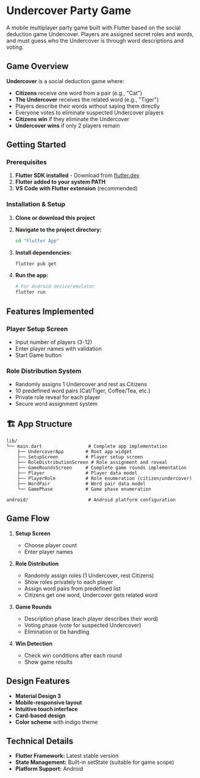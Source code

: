 # Undercover Party Game

A mobile multiplayer party game built with Flutter based on the social deduction game Undercover. Players are assigned secret roles and words, and must guess who the Undercover is through word descriptions and voting.

##  Game Overview

**Undercover** is a social deduction game where:
- **Citizens** receive one word from a pair (e.g., "Cat")
- **The Undercover** receives the related word (e.g., "Tiger")  
- Players describe their words without saying them directly
- Everyone votes to eliminate suspected Undercover players
- **Citizens win** if they eliminate the Undercover
- **Undercover wins** if only 2 players remain

##  Getting Started

### Prerequisites

1. **Flutter SDK installed** - Download from [flutter.dev](https://flutter.dev/docs/get-started/install)
2. **Flutter added to your system PATH**
3. **VS Code with Flutter extension** (recommended)

### Installation & Setup

1. **Clone or download this project**
2. **Navigate to the project directory:**
   ```bash
   cd "Flutter App"
   ```

3. **Install dependencies:**
   ```bash
   flutter pub get
   ```

4. **Run the app:**
   ```bash
   # For Android device/emulator
   flutter run
   ```

## Features Implemented

### Player Setup Screen
- Input number of players (3-12)
- Enter player names with validation
- Start Game button

###  Role Distribution System
- Randomly assigns 1 Undercover and rest as Citizens
- 10 predefined word pairs (Cat/Tiger, Coffee/Tea, etc.)
- Private role reveal for each player
- Secure word assignment system

## 🏗️ App Structure

```
lib/
└── main.dart                 # Complete app implementation
    ├── UndercoverApp        # Root app widget
    ├── SetupScreen          # Player setup screen  
    ├── RoleDistributionScreen # Role assignment and reveal
    ├── GameRoundsScreen     # Complete game rounds implementation
    ├── Player               # Player data model
    ├── PlayerRole           # Role enumeration (citizen/undercover)
    ├── WordPair             # Word pair data model
    └── GamePhase            # Game phase enumeration

android/                      # Android platform configuration
```

##  Game Flow

1. **Setup Screen** 
   - Choose player count
   - Enter player names
   
2. **Role Distribution** 
   - Randomly assign roles (1 Undercover, rest Citizens)
   - Show roles privately to each player
   - Assign word pairs from predefined list
   - Citizens get one word, Undercover gets related word
   
3. **Game Rounds** 
   - Description phase (each player describes their word)
   - Voting phase (vote for suspected Undercover)
   - Elimination or tie handling
   
4. **Win Detection** 
   - Check win conditions after each round
   - Show game results

##  Design Features

- **Material Design 3** 
- **Mobile-responsive layout**
- **Intuitive touch interface** 
- **Card-based design** 
- **Color scheme** with indigo theme

## Technical Details

- **Flutter Framework:** Latest stable version
- **State Management:** Built-in setState (suitable for game scope)
- **Platform Support:** Android